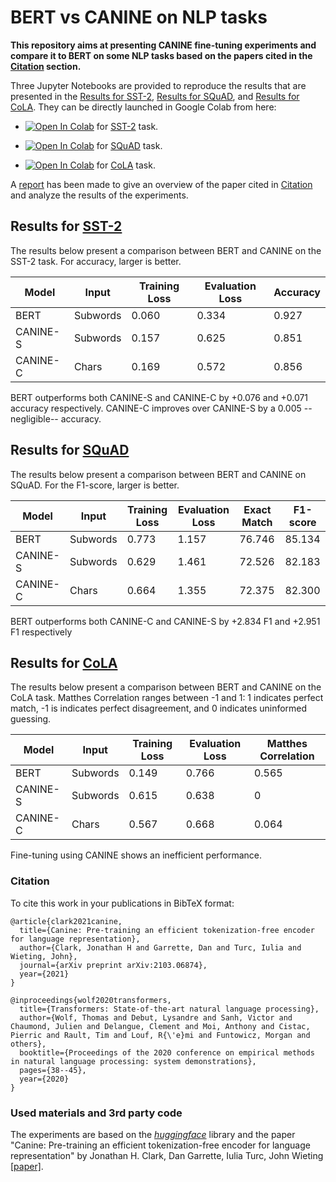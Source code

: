 # BERT vs CANINE on NLP tasks

__This repository aims at presenting CANINE fine-tuning experiments and compare it to BERT on some NLP tasks based on the papers cited in the [Citation](#citation) section.__

Three Jupyter Notebooks are provided to reproduce the results that are presented in the [Results for SST-2](#Results-for-sst-2), [Results for SQuAD](#Results-for-SQuAD), and [Results for CoLA](#results-for-cola). They can be directly launched in Google Colab from here:

- <a href="https://colab.research.google.com/github/dinalzein/CANINE-BERT-Experiments/blob/main/SST2_experiments.ipynb" target="_parent"><img src="https://colab.research.google.com/assets/colab-badge.svg" alt="Open In Colab"/></a> for [SST-2](https://nlp.stanford.edu/sentiment/index.html) task.  

- <a href="https://colab.research.google.com/github/dinalzein/CANINE-BERT-Experiments/blob/main/SQUAD_experiments.ipynb" target="_parent"><img src="https://colab.research.google.com/assets/colab-badge.svg" alt="Open In Colab"/></a> for [SQuAD](https://rajpurkar.github.io/SQuAD-explorer/) task.  

- <a href="https://colab.research.google.com/github/dinalzein/CANINE-BERT-Experiments/blob/main/CoLA_experiments.ipynb" target="_parent"><img src="https://colab.research.google.com/assets/colab-badge.svg" alt="Open In Colab"/></a> for [CoLA](https://nyu-mll.github.io/CoLA/) task.  


A [report](./report.pdf) has been made to give an overview of the paper cited in [Citation](#citation) and analyze the results of the experiments.


## Results for [SST-2](https://nlp.stanford.edu/sentiment/index.html)
The results below present a comparison between BERT and CANINE on the SST-2 task. For accuracy, larger is better.

| Model           |Input     | Training Loss | Evaluation Loss | Accuracy
|---              |---       |---            |---    					 |---      
BERT         			| Subwords | 0.060         | 0.334           | 0.927
CANINE-S          | Subwords | 0.157         | 0.625           | 0.851
CANINE-C          | Chars    | 0.169         | 0.572           | 0.856

BERT outperforms both CANINE-S and CANINE-C by +0.076 and +0.071 accuracy respectively. CANINE-C improves over CANINE-S by a 0.005 --negligible-- accuracy.

## Results for [SQuAD](https://rajpurkar.github.io/SQuAD-explorer/)
The results below present a comparison between BERT and CANINE on SQuAD. For the F1-score, larger is better.

| Model           |Input     | Training Loss | Evaluation Loss | Exact Match |F1-score
|---              |---       |---            |---    					 |---          |---
BERT         			| Subwords | 0.773         | 1.157           | 76.746      | 85.134
CANINE-S          | Subwords | 0.629         | 1.461           | 72.526      | 82.183
CANINE-C          | Chars    | 0.664         | 1.355           | 72.375      | 82.300

BERT outperforms both CANINE-C and CANINE-S by +2.834 F1 and +2.951 F1 respectively

## Results for [CoLA](https://nyu-mll.github.io/CoLA/)
The results below present a comparison between BERT and CANINE on the CoLA task. Matthes Correlation ranges between -1 and 1: 1 indicates perfect match, -1 is indicates perfect disagreement, and 0 indicates uninformed guessing.

| Model           |Input     | Training Loss | Evaluation Loss | Matthes Correlation
|---              |---       |---            |---    					 |---      
BERT         			| Subwords | 0.149         | 0.766           | 0.565
CANINE-S          | Subwords | 0.615	       | 0.638           | 0
CANINE-C          | Chars    | 0.567         | 0.668           | 0.064

Fine-tuning using CANINE shows an inefficient performance.



### Citation
To cite this work in your publications in BibTeX format:

```
@article{clark2021canine,
  title={Canine: Pre-training an efficient tokenization-free encoder for language representation},
  author={Clark, Jonathan H and Garrette, Dan and Turc, Iulia and Wieting, John},
  journal={arXiv preprint arXiv:2103.06874},
  year={2021}
}
```

```
@inproceedings{wolf2020transformers,
  title={Transformers: State-of-the-art natural language processing},
  author={Wolf, Thomas and Debut, Lysandre and Sanh, Victor and Chaumond, Julien and Delangue, Clement and Moi, Anthony and Cistac, Pierric and Rault, Tim and Louf, R{\'e}mi and Funtowicz, Morgan and others},
  booktitle={Proceedings of the 2020 conference on empirical methods in natural language processing: system demonstrations},
  pages={38--45},
  year={2020}
}
```

### Used materials and 3rd party code
The experiments are based on the [*huggingface*](https://github.com/huggingface/transformers) library and the paper "Canine: Pre-training an efficient tokenization-free encoder for language representation" by Jonathan H. Clark, Dan Garrette, Iulia Turc, John Wieting [[paper]](https://arxiv.org/pdf/2103.06874.pdf).
